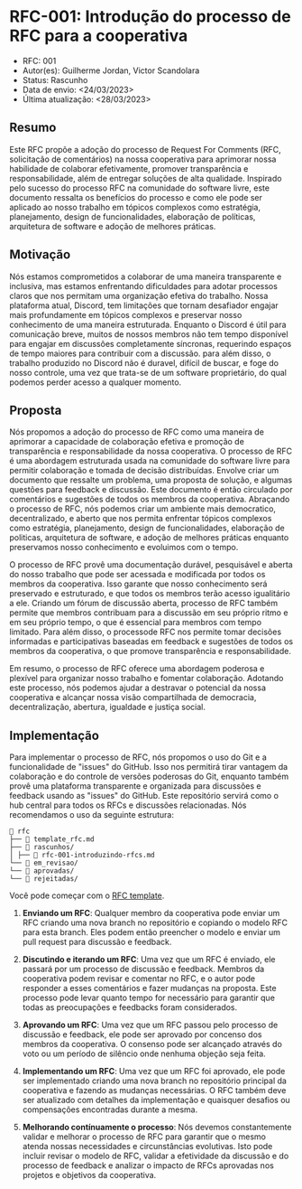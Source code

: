 # RFC-001: Introdução do processo de RFC para a cooperativa

- RFC: 001
- Autor(es): Guilherme Jordan, Victor Scandolara
- Status: Rascunho
- Data de envio: <24/03/2023>
- Última atualização: <28/03/2023>

## Resumo

Este RFC propõe a adoção do processo de Request For Comments (RFC, solicitação de comentários) na nossa cooperativa para aprimorar nossa habilidade de colaborar efetivamente, promover transparência e responsabilidade, além de entregar soluções de alta qualidade. Inspirado pelo sucesso do processo RFC na comunidade do software livre, este documento ressalta os benefícios do processo e como ele pode ser aplicado ao nosso trabalho em tópicos complexos como estratégia, planejamento, design de funcionalidades, elaboração de políticas, arquitetura de software e adoção de melhores práticas. 

## Motivação

Nós estamos comprometidos a colaborar de uma maneira transparente e inclusiva, mas estamos enfrentando dificuldades para adotar processos claros que nos permitam uma organização efetiva do trabalho. Nossa plataforma atual, Discord, tem limitações que tornam desafiador engajar mais profundamente em tópicos complexos e preservar nosso conhecimento de uma maneira estruturada. Enquanto o Discord é útil para comunicação breve, muitos de nossos membros não tem tempo disponível para engajar em discussões completamente síncronas, requerindo espaços de tempo maiores para contribuir com a discussão. para além disso, o trabalho produzido no Discord não é duravel, difícil de buscar, e foge do nosso controle, uma vez que trata-se de um software proprietário, do qual podemos perder acesso a qualquer momento.

## Proposta

Nós propomos a adoção do processo de RFC como uma maneira de aprimorar a capacidade de colaboração efetiva e promoção de transparência e responsabilidade da nossa cooperativa. O processo de RFC é uma abordagem estruturada usada na comunidade do software livre para permitir colaboração e tomada de decisão distribuídas. Envolve criar um documento que ressalte um problema, uma proposta de solução, e algumas questões para feedback e discussão. Este documento é então circulado por comentários e sugestões de todos os membros da cooperativa. Abraçando o processo de RFC, nós podemos criar um ambiente mais democratico, decentralizado, e aberto que nos permita enfrentar tópicos complexos como estratégia, planejamento, design de funcionalidades, elaboração de politicas, arquitetura de software, e adoção de melhores práticas enquanto preservamos nosso conhecimento e evoluimos com o tempo.

O processo de RFC provê uma documentação durável, pesquisável e aberta do nosso trabalho que pode ser acessada e modificada por todos os membros da cooperativa. Isso garante que nosso conhecimento será preservado e estruturado, e que todos os membros terão acesso igualitário a ele. Criando um fórum de discussão aberta, processo de RFC também permite que membros contribuam para a discussão em seu próprio ritmo e em seu próprio tempo, o que é essencial para membros com tempo limitado. Para além disso, o processode RFC nos permite tomar decisões informadas e participativas baseadas em feedback e sugestões de todos os membros da cooperativa, o que promove transparência e responsabilidade.

Em resumo, o processo de RFC oferece uma abordagem poderosa e plexível para organizar nosso trabalho e fomentar colaboração. Adotando este processo, nós podemos ajudar a destravar o potencial da nossa cooperativa e alcançar nossa visão compartilhada de democracia, decentralização, abertura, igualdade e justiça social.


## Implementação

Para implementar o processo de RFC, nós propomos o uso do Git e a funcionalidade de "issues" do GitHub. Isso nos permitirá tirar vantagem da colaboração e do controle de versões poderosas do Git, enquanto também provê uma plataforma transparente e organizada para discussões e feedback usando as "issues" do GitHub. Este repositório servirá como o hub central para todos os RFCs e discussões relacionadas. Nós recomendamos o uso da seguinte estrutura:

```
📁 rfc
├── 📄 template_rfc.md
├── 📁 rascunhos/
│ ├── 📄 rfc-001-introduzindo-rfcs.md
└── 📁 em_revisao/
└── 📁 aprovadas/
└── 📁 rejeitadas/
```

Você pode começar com o [RFC template](/rfc/template_rfc.md). 

1. **Enviando um RFC**: Qualquer membro da cooperativa pode enviar um RFC criando uma nova branch no repositório e copiando o modelo RFC para esta branch. Eles podem então preencher o modelo e enviar um pull request para discussão e feedback.

2. **Discutindo e iterando um RFC**: Uma vez que um RFC é enviado, ele passará por um processo de discussão e feedback. Membros da cooperativa podem revisar e comentar no RFC, e o autor pode responder a esses comentários e fazer mudanças na proposta. Este processo pode levar quanto tempo for necessário para garantir que todas as preocupações e feedbacks foram considerados.

3. **Aprovando um RFC**: Uma vez que um RFC passou pelo processo de discussão e feedback, ele pode ser aprovado por concenso dos membros da cooperativa. O consenso pode ser alcançado através do voto ou um período de silêncio onde nenhuma objeção seja feita.

4. **Implementando um RFC**: Uma vez que um RFC foi aprovado, ele pode ser implementado criando uma nova branch no repositório principal da cooperativa e fazendo as mudanças necessárias. O RFC também deve ser atualizado com detalhes da implementação e quaisquer desafios ou compensações encontradas durante a mesma.

5. **Melhorando contínuamente o processo**: Nós devemos constantemente validar e melhorar o processo de RFC para garantir que o mesmo atenda nossas necessidades e circunstâncias evolutivas. Isto pode incluir revisar o modelo de RFC, validar a efetividade da discussão e do processo de feedback e analizar o impacto de RFCs aprovadas nos projetos e objetivos da cooperativa.
